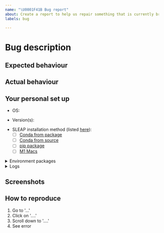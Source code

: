```yaml
---
name: "\U0001F41B Bug report"
about: Create a report to help us repair something that is currently broken
labels: bug

---
```

<!-- Thank you for contributing. These HTML comments will not render in the issue, but you can delete them once you've read them if you prefer! -->

# Bug description
<!-- Use this section to clearly and concisely describe the bug. -->

## Expected behaviour
<!-- Tell us what you thought would happen. -->

## Actual behaviour
<!-- Tell us what actually happens. -->

## Your personal set up
<!--
Tell us a little about the system you're using.
Please include information about how you installed.
 -->

 - OS:
 <!-- [e.g. ubuntu 20.04, macOS 11.0] -->
 - Version(s):
 <!-- e.g. [SLEAP v1.2.3, python 3.8] --->
 - SLEAP installation method (listed [here](https://sleap.ai/installation.html#)):
    * [ ] [Conda from package](https://sleap.ai/installation.html#conda-package)
    * [ ] [Conda from source](https://sleap.ai/installation.html#conda-from-source)
    * [ ] [pip package](https://sleap.ai/installation.html#pip-package)
    * [ ] [M1 Macs](https://sleap.ai/installation.html#m1-macs)

<details><summary>Environment packages</summary>
<!-- For reproduction, it's useful to have the full environment. For example, the output of `pip freeze` or `conda list` --->

```
# paste output of `pip freeze` or `conda list` here
```
</details>

<details><summary>Logs</summary>
<!--
Please share any applicable terminal logs. optionally share output from sleap-diagnostic
-->

```
# paste relevant logs here, if any
```
</details>

## Screenshots
<!-- Provide any relevant screenshots -->

## How to reproduce
<!-- Use this section to describe the steps that a user would take to experience this bug. eg:-->

1. Go to '...'
2. Click on '....'
3. Scroll down to '....'
4. See error
